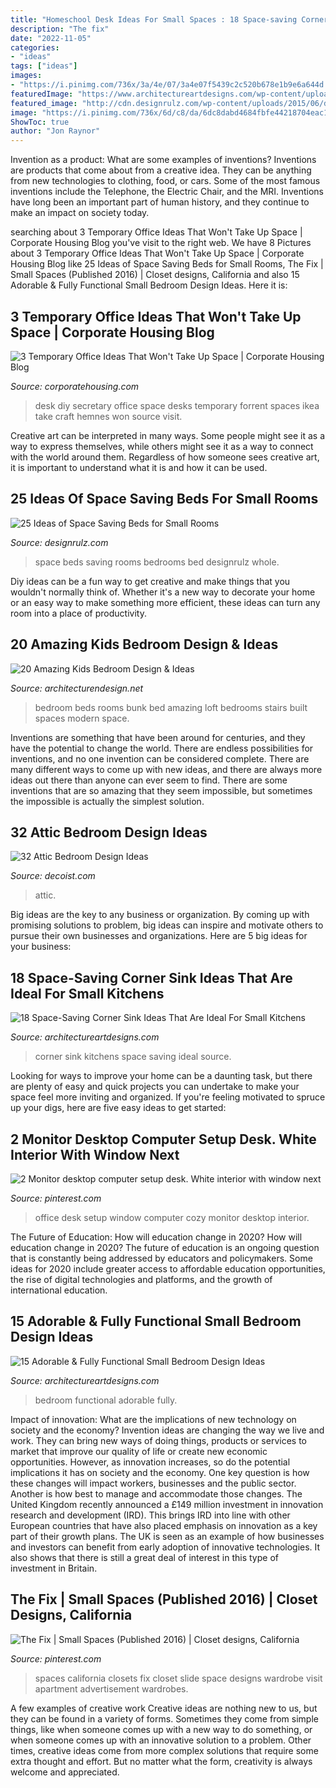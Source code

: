 ```yaml
---
title: "Homeschool Desk Ideas For Small Spaces : 18 Space-saving Corner Sink Ideas That Are Ideal For Small Kitchens"
description: "The fix"
date: "2022-11-05"
categories:
- "ideas"
tags: ["ideas"]
images:
- "https://i.pinimg.com/736x/3a/4e/07/3a4e07f5439c2c520b678e1b9e6a644d.jpg"
featuredImage: "https://www.architectureartdesigns.com/wp-content/uploads/2015/02/335.jpg"
featured_image: "http://cdn.designrulz.com/wp-content/uploads/2015/06/designrulz-Space-Saving-Beds-and-Bedrooms-6.jpg"
image: "https://i.pinimg.com/736x/6d/c8/da/6dc8dabd4684fbfe44218704eac1d722--california-closets-the-fix.jpg"
ShowToc: true
author: "Jon Raynor"
---
```



Invention as a product: What are some examples of inventions?
Inventions are products that come about from a creative idea. They can be anything from new technologies to clothing, food, or cars. Some of the most famous inventions include the Telephone, the Electric Chair, and the MRI. Inventions have long been an important part of human history, and they continue to make an impact on society today.

	

		
searching about 3 Temporary Office Ideas That Won&#039;t Take Up Space | Corporate Housing Blog you've visit to the right web. We have 8 Pictures about 3 Temporary Office Ideas That Won&#039;t Take Up Space | Corporate Housing Blog like 25 Ideas of Space Saving Beds for Small Rooms, The Fix | Small Spaces (Published 2016) | Closet designs, California and also 15 Adorable &amp; Fully Functional Small Bedroom Design Ideas. Here it is:
		
    
## 3 Temporary Office Ideas That Won&#039;t Take Up Space | Corporate Housing Blog

<img loading=lazy src="https://www.corporatehousing.com/blog/wp-content/uploads/2015/11/DIY-Secretary-Desk-for-a-Small-Space3.jpg" onerror="this.onerror=null;this.src='https://tse3.mm.bing.net/th?id=OIP.80-7-cYOcKhvWuSfB4gjQwHaLH&amp;pid=15.1';" alt="3 Temporary Office Ideas That Won&#039;t Take Up Space | Corporate Housing Blog">

_Source: corporatehousing.com_

>desk diy secretary office space desks temporary forrent spaces ikea take craft hemnes won source visit. 

	

Creative art can be interpreted in many ways. Some people might see it as a way to express themselves, while others might see it as a way to connect with the world around them. Regardless of how someone sees creative art, it is important to understand what it is and how it can be used.

    
## 25 Ideas Of Space Saving Beds For Small Rooms

<img loading=lazy src="http://cdn.designrulz.com/wp-content/uploads/2015/06/designrulz-Space-Saving-Beds-and-Bedrooms-6.jpg" onerror="this.onerror=null;this.src='https://tse4.mm.bing.net/th?id=OIP.SafU6TGjPg9yeQly6_JdoQHaO0&amp;pid=15.1';" alt="25 Ideas of Space Saving Beds for Small Rooms">

_Source: designrulz.com_

>space beds saving rooms bedrooms bed designrulz whole. 

	

Diy ideas can be a fun way to get creative and make things that you wouldn't normally think of. Whether it's a new way to decorate your home or an easy way to make something more efficient, these ideas can turn any room into a place of productivity.

    
## 20 Amazing Kids Bedroom Design &amp; Ideas

<img loading=lazy src="https://cdn.architecturendesign.net/wp-content/uploads/2017/09/AD-Amazing-Kids-Bedroom-Design-Ideas-18.jpg" onerror="this.onerror=null;this.src='https://tse1.mm.bing.net/th?id=OIP.7ifhAwXAS-hT1VEjFv33lgHaFj&amp;pid=15.1';" alt="20 Amazing Kids Bedroom Design &amp; Ideas">

_Source: architecturendesign.net_

>bedroom beds rooms bunk bed amazing loft bedrooms stairs built spaces modern space. 

	

Inventions are something that have been around for centuries, and they have the potential to change the world. There are endless possibilities for inventions, and no one invention can be considered complete. There are many different ways to come up with new ideas, and there are always more ideas out there than anyone can ever seem to find. There are some inventions that are so amazing that they seem impossible, but sometimes the impossible is actually the simplest solution.

    
## 32 Attic Bedroom Design Ideas

<img loading=lazy src="https://cdn.decoist.com/wp-content/uploads/2012/03/bedroom-in-the-attic.jpg" onerror="this.onerror=null;this.src='https://tse4.mm.bing.net/th?id=OIP.6D2-beWVBrhcu2KVtGxJYQHaJ4&amp;pid=15.1';" alt="32 Attic Bedroom Design Ideas">

_Source: decoist.com_

>attic. 

	

Big ideas are the key to any business or organization. By coming up with promising solutions to problem, big ideas can inspire and motivate others to pursue their own businesses and organizations. Here are 5 big ideas for your business: 

    
## 18 Space-Saving Corner Sink Ideas That Are Ideal For Small Kitchens

<img loading=lazy src="http://www.architectureartdesigns.com/wp-content/uploads/2017/03/7-3.jpg" onerror="this.onerror=null;this.src='https://tse1.mm.bing.net/th?id=OIP.NJ3R0gzDllX822D_QxeIWwHaLD&amp;pid=15.1';" alt="18 Space-Saving Corner Sink Ideas That Are Ideal For Small Kitchens">

_Source: architectureartdesigns.com_

>corner sink kitchens space saving ideal source. 

	

Looking for ways to improve your home can be a daunting task, but there are plenty of easy and quick projects you can undertake to make your space feel more inviting and organized. If you're feeling motivated to spruce up your digs, here are five easy ideas to get started: 

    
## 2 Monitor Desktop Computer Setup Desk. White Interior With Window Next

<img loading=lazy src="https://i.pinimg.com/736x/3a/4e/07/3a4e07f5439c2c520b678e1b9e6a644d.jpg" onerror="this.onerror=null;this.src='https://tse2.mm.bing.net/th?id=OIP.DflGBn4wm_EZpDZODhDBHQHaHa&amp;pid=15.1';" alt="2 Monitor desktop computer setup desk. White interior with window next">

_Source: pinterest.com_

>office desk setup window computer cozy monitor desktop interior. 

	

The Future of Education: How will education change in 2020?
How will education change in 2020? The future of education is an ongoing question that is constantly being addressed by educators and policymakers. Some ideas for 2020 include greater access to affordable education opportunities, the rise of digital technologies and platforms, and the growth of international education.

    
## 15 Adorable &amp; Fully Functional Small Bedroom Design Ideas

<img loading=lazy src="https://www.architectureartdesigns.com/wp-content/uploads/2015/02/335.jpg" onerror="this.onerror=null;this.src='https://tse1.mm.bing.net/th?id=OIP.ppEpWZKflZb2HvNgjvQv6AAAAA&amp;pid=15.1';" alt="15 Adorable &amp; Fully Functional Small Bedroom Design Ideas">

_Source: architectureartdesigns.com_

>bedroom functional adorable fully. 

	

Impact of innovation: What are the implications of new technology on society and the economy?
Invention ideas are changing the way we live and work. They can bring new ways of doing things, products or services to market that improve our quality of life or create new economic opportunities. However, as innovation increases, so do the potential implications it has on society and the economy. One key question is how these changes will impact workers, businesses and the public sector. Another is how best to manage and accommodate those changes.
The United Kingdom recently announced a £149 million investment in innovation research and development (IRD). This brings IRD into line with other European countries that have also placed emphasis on innovation as a key part of their growth plans. The UK is seen as an example of how businesses and investors can benefit from early adoption of innovative technologies. It also shows that there is still a great deal of interest in this type of investment in Britain.

    
## The Fix | Small Spaces (Published 2016) | Closet Designs, California

<img loading=lazy src="https://i.pinimg.com/736x/6d/c8/da/6dc8dabd4684fbfe44218704eac1d722--california-closets-the-fix.jpg" onerror="this.onerror=null;this.src='https://tse3.mm.bing.net/th?id=OIP.aR0yHzAJ-E5mg7Noc074-AHaLG&amp;pid=15.1';" alt="The Fix | Small Spaces (Published 2016) | Closet designs, California">

_Source: pinterest.com_

>spaces california closets fix closet slide space designs wardrobe visit apartment advertisement wardrobes. 

	

A few examples of creative work
Creative ideas are nothing new to us, but they can be found in a variety of forms. Sometimes they come from simple things, like when someone comes up with a new way to do something, or when someone comes up with an innovative solution to a problem. Other times, creative ideas come from more complex solutions that require some extra thought and effort. But no matter what the form, creativity is always welcome and appreciated.

